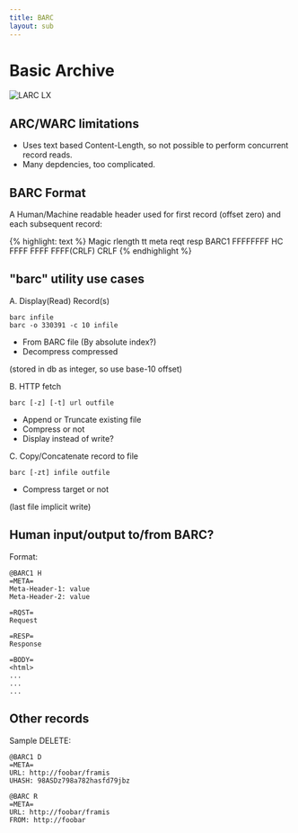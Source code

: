 ```yaml
---
title: BARC
layout: sub
---
```


# Basic Archive

![LARC LX](/img/BARC-LARC-XV-2-c.jpg)

## ARC/WARC limitations

* Uses text based Content-Length, so not possible to perform concurrent record reads.
* Many depdencies, too complicated.

## BARC Format

A Human/Machine readable header used for first record (offset zero)
and each subsequent record:

{% highlight: text %}
Magic  rlength tt meta reqt resp
BARC1 FFFFFFFF HC FFFF FFFF FFFF(CRLF)
CRLF
{% endhighlight %}

"barc" utility use cases
------------------------

A. Display(Read) Record(s)

    barc infile
    barc -o 330391 -c 10 infile

* From BARC file (By absolute index?)
* Decompress compressed

(stored in db as integer, so use base-10 offset)

B. HTTP fetch

    barc [-z] [-t] url outfile

* Append or Truncate existing file
* Compress or not
* Display instead of write?

C. Copy/Concatenate record to file

    barc [-zt] infile outfile

* Compress target or not

(last file implicit write)

Human input/output to/from BARC?
--------------------------------

Format:

    @BARC1 H
    =META=
    Meta-Header-1: value
    Meta-Header-2: value

    =RQST=
    Request

    =RESP=
    Response

    =BODY=
    <html>
    ...
    ...
    ...

Other records
-------------

Sample DELETE:

    @BARC1 D
    =META=
    URL: http://foobar/framis
    UHASH: 98ASDz798a782hasfd79jbz

    @BARC R
    =META=
    URL: http://foobar/framis
    FROM: http://foobar
